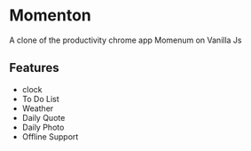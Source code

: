 # Momenton

A clone of the productivity chrome app Momenum on Vanilla Js

## Features

- clock
- To Do List
- Weather
- Daily Quote
- Daily Photo
- Offline Support